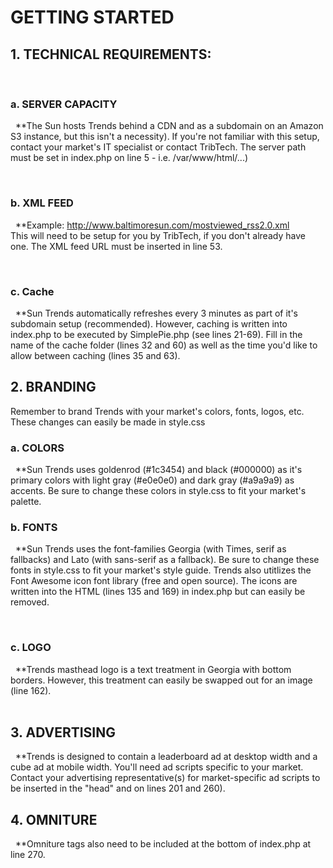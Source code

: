 <strong><h1>GETTING STARTED</h1></strong>

<strong><h2>1. TECHNICAL REQUIREMENTS:</h2></strong>
&nbsp;&nbsp; <strong><h3>a. SERVER CAPACITY</h3></strong>
&nbsp;&nbsp;**The Sun hosts Trends behind a CDN and as a subdomain on an Amazon S3 instance, but this isn't a necessity). If you're not familiar with this setup, contact your market's IT specialist or contact TribTech. The server path must be set in index.php on line 5 - i.e. /var/www/html/...)

&nbsp;&nbsp; <strong><h3>b. XML FEED</h3></strong>
&nbsp;&nbsp;**Example: http://www.baltimoresun.com/mostviewed_rss2.0.xml <br/>
This will need to be setup for you by TribTech, if you don't already have one. The XML feed URL must be inserted in line 53.

&nbsp;&nbsp; <strong><h3>c. Cache</h3></strong> 
&nbsp;&nbsp;**Sun Trends automatically refreshes every 3 minutes as part of it's subdomain setup (recommended). However, caching is written into index.php to be executed by SimplePie.php (see lines 21-69). Fill in the name of the cache folder (lines 32 and 60) as well as the time you'd like to allow between caching (lines 35 and 63).<br/>


<strong><h2>2. BRANDING</h2></strong>
Remember to brand Trends with your market's colors, fonts, logos, etc. These changes can easily be made in style.css
&nbsp;&nbsp;<strong><h3> a. COLORS</h3></strong>

&nbsp;&nbsp;**Sun Trends uses goldenrod (#1c3454) and black (#000000) as it's primary colors with light gray (#e0e0e0) and dark gray (#a9a9a9) as accents. Be sure to change these colors in style.css to fit your market's palette.
&nbsp;&nbsp; <strong><h3>b. FONTS</h3></strong>

&nbsp;&nbsp;**Sun Trends uses the font-families Georgia (with Times, serif as fallbacks) and Lato (with sans-serif as a fallback). Be sure to change these fonts in style.css to fit your market's style guide. Trends also utitlizes the Font Awesome icon font library (free and open source). The icons are written into the HTML (lines 135 and 169) in index.php but can easily be removed.

&nbsp;&nbsp; <strong><h3>c. LOGO</h3></strong>
&nbsp;&nbsp;**Trends masthead logo is a text treatment in Georgia with bottom borders. However, this treatment can easily be swapped out for an image (line 162).<br/><br/>
  

<strong><h2>3. ADVERTISING</h2></strong>
&nbsp;&nbsp;**Trends is designed to contain a leaderboard ad at desktop width and a cube ad at mobile width. You'll need ad scripts specific to your market. Contact your advertising representative(s) for market-specific ad scripts to be inserted in the "head" and on lines 201 and 260). 


<strong><h2>4. OMNITURE</h2></strong>
&nbsp;&nbsp;**Omniture tags also need to be included at the bottom of index.php at line 270.

